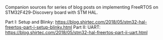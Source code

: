 Companion sources for series of blog posts on implementing FreeRTOS on STM32F429-Discovery board with STM HAL.

Part I: Setup and Blinky: https://blog.shirtec.com/2018/05/stm32-hal-freertos-part-i-setup-blinky.html
Part II: UART: https://blog.shirtec.com/2018/05/stm32-hal-freertos-part-ii-uart.html
